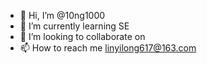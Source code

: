 - 👋 Hi, I’m @10ng1000
- 🌱 I’m currently learning SE
- 💞️ I’m looking to collaborate on 
- 📫 How to reach me linyilong617@163.com

<!---
10ng1000/10ng1000 is a ✨ special ✨ repository because its `README.md` (this file) appears on your GitHub profile.
You can click the Preview link to take a look at your changes.
--->
